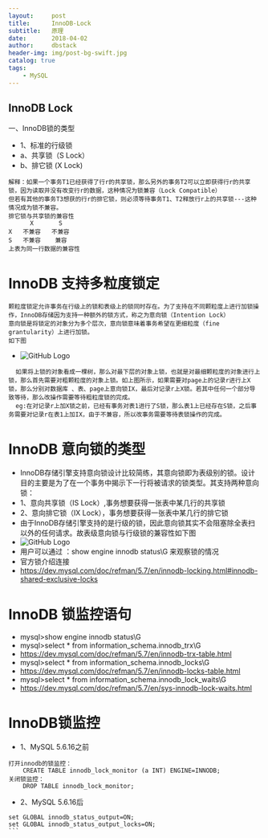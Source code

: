 ```yaml
---
layout:     post
title:      InnoDB-Lock
subtitle:   原理
date:       2018-04-02
author:     dbstack
header-img: img/post-bg-swift.jpg
catalog: true
tags:
    - MySQL
---
```



## InnoDB Lock
一、InnoDB锁的类型
- 1、标准的行级锁
- a、共享锁（S Lock） 
- b、排它锁 (X Lock)
```
解释：如果一个事务T1已经获得了行r的共享锁，那么另外的事务T2可以立即获得行r的共享锁，因为读取并没有改变行r的数据，这种情况为锁兼容（Lock Compatible）
但若有其他的事务T3想获的行r的排它锁，则必须等待事务T1、T2释放行r上的共享锁---这种情况成为锁不兼容。
排它锁与共享锁的兼容性
      X       S
X   不兼容   不兼容
S   不兼容    兼容
上表为同一行数据的兼容性
````
# InnoDB 支持多粒度锁定
````
颗粒度锁定允许事务在行级上的锁和表级上的锁同时存在。为了支持在不同颗粒度上进行加锁操作，InnoDB存储因为支持一种额外的锁方式，称之为意向锁（Intention Lock）
意向锁是将锁定的对象分为多个层次，意向锁意味着事务希望在更细粒度（fine grantularity）上进行加锁。
如下图
````
- ![GitHub Logo](../img/lock.jpg "lock.jpg")

````
  如果将上锁的对象看成一棵树，那么对最下层的对象上锁，也就是对最细颗粒度的对象进行上锁，那么首先需要对粗颗粒度的对象上锁。如上图所示，如果需要对page上的记录r进行上X锁，那么分别对数据库 、表、page上意向锁IX，最后对记录r上X锁。若其中任何一个部分导致等待，那么改操作需要等待粗粒度锁的完成。
  eg:在对记录r上加X锁之前，已经有事务对表1进行了S锁，那么表1上已经存在S锁，之后事务需要对记录r在表1上加IX，由于不兼容，所以改事务需要等待表锁操作的完成。
````
 # InnoDB 意向锁的类型
- InnoDB存储引擎支持意向锁设计比较简练，其意向锁即为表级别的锁。设计目的主要是为了在一个事务中揭示下一行将被请求的锁类型。其支持两种意向锁：
- 1、意向共享锁（IS Lock）,事务想要获得一张表中某几行的共享锁
- 2、意向排它锁（IX Lock），事务想要获得一张表中某几行的排它锁
- 由于InnoDB存储引擎支持的是行级的锁，因此意向锁其实不会阻塞除全表扫以外的任何请求。故表级意向锁与行级锁的兼容性如下图
- ![GitHub Logo](../img/lock-compation.jpg "lock-compation.jpg")
- 用户可以通过 ：show engine innodb status\G 来观察锁的情况
- 官方锁介绍连接
- https://dev.mysql.com/doc/refman/5.7/en/innodb-locking.html#innodb-shared-exclusive-locks
# InnoDB 锁监控语句
- mysql>show engine innodb status\G
- mysql>select * from information_schema.innodb_trx\G
- https://dev.mysql.com/doc/refman/5.7/en/innodb-trx-table.html
- mysql>select * from information_schema.innodb_locks\G
- https://dev.mysql.com/doc/refman/5.7/en/innodb-locks-table.html
- mysql>select * from information_schema.innodb_lock_waits\G
- https://dev.mysql.com/doc/refman/5.7/en/sys-innodb-lock-waits.html
# InnoDB锁监控
- 1、MySQL 5.6.16之前
````
打开innodb的锁监控：
    CREATE TABLE innodb_lock_monitor (a INT) ENGINE=INNODB;    
关闭锁监控：
    DROP TABLE innodb_lock_monitor;
````
- 2、MySQL 5.6.16后

````
set GLOBAL innodb_status_output=ON;
set GLOBAL innodb_status_output_locks=ON;
```

